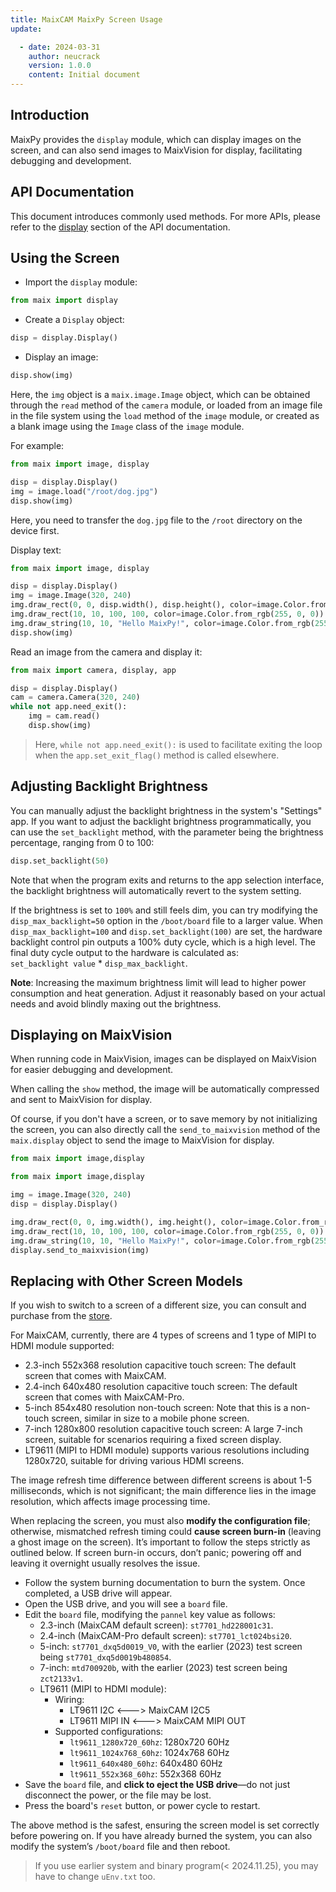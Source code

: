 ```yaml
---
title: MaixCAM MaixPy Screen Usage
update:

  - date: 2024-03-31
    author: neucrack
    version: 1.0.0
    content: Initial document
---
```

## Introduction

MaixPy provides the `display` module, which can display images on the screen, and can also send images to MaixVision for display, facilitating debugging and development.

## API Documentation

This document introduces commonly used methods. For more APIs, please refer to the [display](/api/maix/display.html) section of the API documentation.

## Using the Screen

* Import the `display` module:
```python
from maix import display
```

* Create a `Display` object:
```python
disp = display.Display()
```

* Display an image:
```python
disp.show(img)
```

Here, the `img` object is a `maix.image.Image` object, which can be obtained through the `read` method of the `camera` module, or loaded from an image file in the file system using the `load` method of the `image` module, or created as a blank image using the `Image` class of the `image` module.

For example:
```python
from maix import image, display

disp = display.Display()
img = image.load("/root/dog.jpg")
disp.show(img)
```
Here, you need to transfer the `dog.jpg` file to the `/root` directory on the device first.

Display text:
```python
from maix import image, display

disp = display.Display()
img = image.Image(320, 240)
img.draw_rect(0, 0, disp.width(), disp.height(), color=image.Color.from_rgb(255, 0, 0), thickness=-1)
img.draw_rect(10, 10, 100, 100, color=image.Color.from_rgb(255, 0, 0))
img.draw_string(10, 10, "Hello MaixPy!", color=image.Color.from_rgb(255, 255, 255))
disp.show(img)
```

Read an image from the camera and display it:
```python
from maix import camera, display, app

disp = display.Display()
cam = camera.Camera(320, 240)
while not app.need_exit():
    img = cam.read()
    disp.show(img)
```

> Here, `while not app.need_exit():` is used to facilitate exiting the loop when the `app.set_exit_flag()` method is called elsewhere.

## Adjusting Backlight Brightness

You can manually adjust the backlight brightness in the system's "Settings" app. If you want to adjust the backlight brightness programmatically, you can use the `set_backlight` method, with the parameter being the brightness percentage, ranging from 0 to 100:
```python
disp.set_backlight(50)
```

Note that when the program exits and returns to the app selection interface, the backlight brightness will automatically revert to the system setting.

If the brightness is set to `100%` and still feels dim, you can try modifying the `disp_max_backlight=50` option in the `/boot/board` file to a larger value. When `disp_max_backlight=100` and `disp.set_backlight(100)` are set, the hardware backlight control pin outputs a 100% duty cycle, which is a high level. The final duty cycle output to the hardware is calculated as:  
`set_backlight value` * `disp_max_backlight`.  

**Note**: Increasing the maximum brightness limit will lead to higher power consumption and heat generation. Adjust it reasonably based on your actual needs and avoid blindly maxing out the brightness.

## Displaying on MaixVision

When running code in MaixVision, images can be displayed on MaixVision for easier debugging and development.

When calling the `show` method, the image will be automatically compressed and sent to MaixVision for display.

Of course, if you don't have a screen, or to save memory by not initializing the screen, you can also directly call the `send_to_maixvision` method of the `maix.display` object to send the image to MaixVision for display.
```python
from maix import image,display

from maix import image,display

img = image.Image(320, 240)
disp = display.Display()

img.draw_rect(0, 0, img.width(), img.height(), color=image.Color.from_rgb(255, 0, 0), thickness=-1)
img.draw_rect(10, 10, 100, 100, color=image.Color.from_rgb(255, 0, 0))
img.draw_string(10, 10, "Hello MaixPy!", color=image.Color.from_rgb(255, 255, 255))
display.send_to_maixvision(img)
```

## Replacing with Other Screen Models

If you wish to switch to a screen of a different size, you can consult and purchase from the [store](https://wiki.sipeed.com/store).

For MaixCAM, currently, there are 4 types of screens and 1 type of MIPI to HDMI module supported:
* 2.3-inch 552x368 resolution capacitive touch screen: The default screen that comes with MaixCAM.
* 2.4-inch 640x480 resolution capacitive touch screen: The default screen that comes with MaixCAM-Pro.
* 5-inch 854x480 resolution non-touch screen: Note that this is a non-touch screen, similar in size to a mobile phone screen.
* 7-inch 1280x800 resolution capacitive touch screen: A large 7-inch screen, suitable for scenarios requiring a fixed screen display.
* LT9611 (MIPI to HDMI module) supports various resolutions including 1280x720, suitable for driving various HDMI screens.

The image refresh time difference between different screens is about 1-5 milliseconds, which is not significant; the main difference lies in the image resolution, which affects image processing time.

When replacing the screen, you must also **modify the configuration file**; otherwise, mismatched refresh timing could **cause screen burn-in** (leaving a ghost image on the screen). It’s important to follow the steps strictly as outlined below. If screen burn-in occurs, don’t panic; powering off and leaving it overnight usually resolves the issue.

* Follow the system burning documentation to burn the system. Once completed, a USB drive will appear.
* Open the USB drive, and you will see a `board` file.
* Edit the `board` file, modifying the `pannel` key value as follows:
  * 2.3-inch (MaixCAM default screen): `st7701_hd228001c31`.
  * 2.4-inch (MaixCAM-Pro default screen): `st7701_lct024bsi20`.
  * 5-inch: `st7701_dxq5d0019_V0`, with the earlier (2023) test screen being `st7701_dxq5d0019b480854`.
  * 7-inch: `mtd700920b`, with the earlier (2023) test screen being `zct2133v1`.
  * LT9611 (MIPI to HDMI module):
    * Wiring:
      * LT9611 I2C <---> MaixCAM I2C5
      * LT9611 MIPI IN <---> MaixCAM MIPI OUT
    * Supported configurations:
      * `lt9611_1280x720_60hz`: 1280x720 60Hz
      * `lt9611_1024x768_60hz`: 1024x768 60Hz
      * `lt9611_640x480_60hz`: 640x480 60Hz
      * `lt9611_552x368_60hz`: 552x368 60Hz
* Save the `board` file, and **click to eject the USB drive**—do not just disconnect the power, or the file may be lost.
* Press the board's `reset` button, or power cycle to restart.

The above method is the safest, ensuring the screen model is set correctly before powering on. If you have already burned the system, you can also modify the system’s `/boot/board` file and then reboot.
> If you use earlier system and binary program(< 2024.11.25), you may have to change `uEnv.txt` too.

